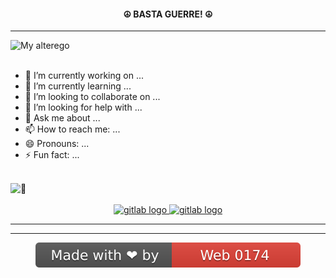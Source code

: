<div align=center>
  
<div><h4> ☮️ BASTA GUERRE! ☮️ </h4></div>

***

</div>

<img align="left" src="https://avatars.githubusercontent.com/u/8037897?v=4" width="350" height="auto" alt="My alterego"  />

<div align="left">
  
<div align=center>

<!-- 
👋 [![Typing SVG](https://readme-typing-svg.herokuapp.com?font=Fira+Code&pause=1000&center=true&vCenter=true&random=false&width=435&lines=Web0174+;%F0%9F%98%80)](https://git.io/typing-svg)
-->

</div>

<br>

<br>

- 🔭 I’m currently working on ...
- 🌱 I’m currently learning ...
- 👯 I’m looking to collaborate on ...
- 🤔 I’m looking for help with ...
- 💬 Ask me about ...
- 📫 How to reach me: ...
- 😄 Pronouns: ...
- ⚡ Fun fact: ...

<br>

<picture>
  <source srcset="https://fonts.gstatic.com/s/e/notoemoji/latest/1f98e/512.webp" type="image/webp">
  <img src="https://fonts.gstatic.com/s/e/notoemoji/latest/1f98e/512.gif" alt="🦎" width="48" height="48">
</picture>

<!--
**web0174/web0174** is a ✨ _special_ ✨ repository because its `README.md` (this file) appears on your GitHub profile.

Here are some ideas to get you started:

- 🔭 I’m currently working on ...
- 🌱 I’m currently learning ...
- 👯 I’m looking to collaborate on ...
- 🤔 I’m looking for help with ...
- 💬 Ask me about ...
- 📫 How to reach me: ...
- 😄 Pronouns: ...
- ⚡ Fun fact: ...
## ![type](type.svg)
-->


</div>

<div align=center>
  
<br>
<a href="https://web0174_public.gitlab.io" target="_blank"> <img src="https://img.shields.io/static/v1?message=Gitlab&logo=gitlab&label=&color=e24329&logoColor=white&labelColor=&style=for-the-badge" height="25" alt="gitlab logo"  /> </a> 
<a href="https://web0174.github.io" target="_blank"> <img src="https://img.shields.io/static/v1?message=Github&logo=github&label=&color=333&logoColor=white&labelColor=&style=for-the-badge" height="25" alt="gitlab logo"  /> </a>


</div>

***

<div align=center>
  
***

<!--
https://readme-typing-svg.demolab.com/demo/
-->

![](media/made.svg)

</div>
